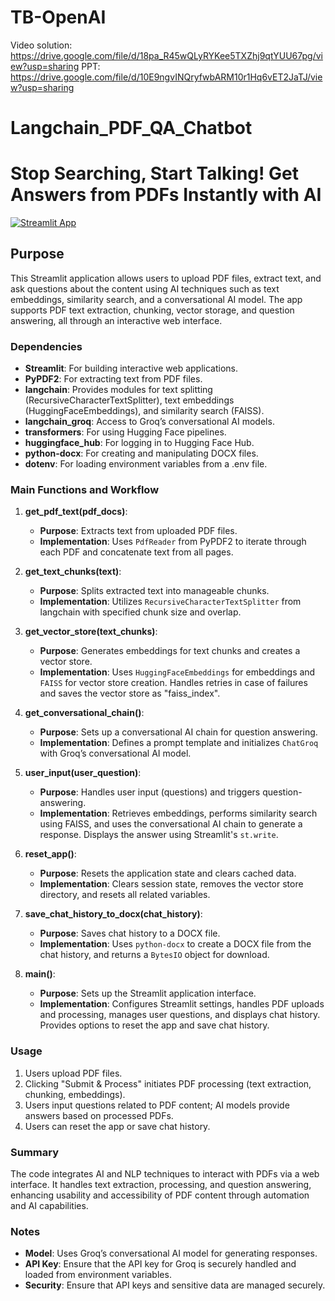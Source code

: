 # TB-OpenAI
Video solution: https://drive.google.com/file/d/18pa_R45wQLyRYKee5TXZhj9qtYUU67pg/view?usp=sharing
PPT: https://drive.google.com/file/d/10E9ngvINQryfwbARM10r1Hq6vET2JaTJ/view?usp=sharing

# **Langchain_PDF_QA_Chatbot**

# **Stop Searching, Start Talking! Get Answers from PDFs Instantly with AI**

[![Streamlit App](https://img.shields.io/badge/Streamlit_App_-Langchain_PDF_QA_Chatbot-ff69b4.svg?style=for-the-badge&logo=Streamlit)](https://langchainragpdfappchatbotfaiss-yehqlvnvwkpfrdmkps4vhp.streamlit.app/)


## Purpose

This Streamlit application allows users to upload PDF files, extract text, and ask questions about the content using AI techniques such as text embeddings, similarity search, and a conversational AI model. The app supports PDF text extraction, chunking, vector storage, and question answering, all through an interactive web interface.

### Dependencies

- **Streamlit**: For building interactive web applications.
- **PyPDF2**: For extracting text from PDF files.
- **langchain**: Provides modules for text splitting (RecursiveCharacterTextSplitter), text embeddings (HuggingFaceEmbeddings), and similarity search (FAISS).
- **langchain_groq**: Access to Groq’s conversational AI models.
- **transformers**: For using Hugging Face pipelines.
- **huggingface_hub**: For logging in to Hugging Face Hub.
- **python-docx**: For creating and manipulating DOCX files.
- **dotenv**: For loading environment variables from a .env file.

### Main Functions and Workflow

1. **get_pdf_text(pdf_docs)**:
   - **Purpose**: Extracts text from uploaded PDF files.
   - **Implementation**: Uses `PdfReader` from PyPDF2 to iterate through each PDF and concatenate text from all pages.

2. **get_text_chunks(text)**:
   - **Purpose**: Splits extracted text into manageable chunks.
   - **Implementation**: Utilizes `RecursiveCharacterTextSplitter` from langchain with specified chunk size and overlap.

3. **get_vector_store(text_chunks)**:
   - **Purpose**: Generates embeddings for text chunks and creates a vector store.
   - **Implementation**: Uses `HuggingFaceEmbeddings` for embeddings and `FAISS` for vector store creation. Handles retries in case of failures and saves the vector store as "faiss_index".

4. **get_conversational_chain()**:
   - **Purpose**: Sets up a conversational AI chain for question answering.
   - **Implementation**: Defines a prompt template and initializes `ChatGroq` with Groq’s conversational AI model.

5. **user_input(user_question)**:
   - **Purpose**: Handles user input (questions) and triggers question-answering.
   - **Implementation**: Retrieves embeddings, performs similarity search using FAISS, and uses the conversational AI chain to generate a response. Displays the answer using Streamlit's `st.write`.

6. **reset_app()**:
   - **Purpose**: Resets the application state and clears cached data.
   - **Implementation**: Clears session state, removes the vector store directory, and resets all related variables.

7. **save_chat_history_to_docx(chat_history)**:
   - **Purpose**: Saves chat history to a DOCX file.
   - **Implementation**: Uses `python-docx` to create a DOCX file from the chat history, and returns a `BytesIO` object for download.

8. **main()**:
   - **Purpose**: Sets up the Streamlit application interface.
   - **Implementation**: Configures Streamlit settings, handles PDF uploads and processing, manages user questions, and displays chat history. Provides options to reset the app and save chat history.

### Usage

1. Users upload PDF files.
2. Clicking "Submit & Process" initiates PDF processing (text extraction, chunking, embeddings).
3. Users input questions related to PDF content; AI models provide answers based on processed PDFs.
4. Users can reset the app or save chat history.

### Summary

The code integrates AI and NLP techniques to interact with PDFs via a web interface. It handles text extraction, processing, and question answering, enhancing usability and accessibility of PDF content through automation and AI capabilities.




### Notes

- **Model**: Uses Groq’s conversational AI model for generating responses.
- **API Key**: Ensure that the API key for Groq is securely handled and loaded from environment variables.
- **Security**: Ensure that API keys and sensitive data are managed securely.

